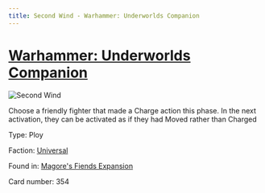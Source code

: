 ```yaml
---
title: Second Wind - Warhammer: Underworlds Companion
---
```


# [Warhammer: Underworlds Companion](https://guidokessels.github.io/wh-underworlds)

  

![Second Wind](https://warhammerunderworlds.com/wp-content/uploads/sites/6/2018/03/354_ENG.png)

Choose a friendly fighter that made a Charge action this phase. In the next activation, they can be activated as if they had Moved rather than Charged

Type: Ploy

Faction: [Universal](https://guidokessels.github.io/wh-underworlds/factions/universal)

Found in: [Magore's Fiends Expansion](https://guidokessels.github.io/wh-underworlds/locations/magores-fiends-expansion)

Card number: 354
